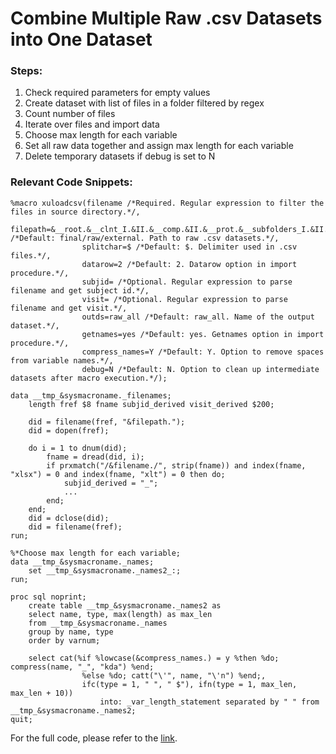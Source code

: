 # Combine Multiple Raw .csv Datasets into One Dataset

### Steps:
1. Check required parameters for empty values
2. Create dataset with list of files in a folder filtered by regex
3. Count number of files
4. Iterate over files and import data
5. Choose max length for each variable
6. Set all raw data together and assign max length for each variable
7. Delete temporary datasets if debug is set to N

### Relevant Code Snippets:
```sas
%macro xuloadcsv(filename /*Required. Regular expression to filter the files in source directory.*/, 
                filepath=&__root.&__clnt_I.&II.&__comp.&II.&__prot.&__subfolders_I.&II.&__task.&II.final&II.raw&II.external /*Default: final/raw/external. Path to raw .csv datasets.*/, 
                splitchar=$ /*Default: $. Delimiter used in .csv files.*/, 
                datarow=2 /*Default: 2. Datarow option in import procedure.*/,
                subjid= /*Optional. Regular expression to parse filename and get subject id.*/, 
                visit= /*Optional. Regular expression to parse filename and get visit.*/, 
                outds=raw_all /*Default: raw_all. Name of the output dataset.*/,
                getnames=yes /*Default: yes. Getnames option in import procedure.*/,
                compress_names=Y /*Default: Y. Option to remove spaces from variable names.*/,
                debug=N /*Default: N. Option to clean up intermediate datasets after macro execution.*/);
```

```sas
data __tmp_&sysmacroname._filenames;
    length fref $8 fname subjid_derived visit_derived $200;
    
    did = filename(fref, "&filepath.");
    did = dopen(fref);
    
    do i = 1 to dnum(did);
        fname = dread(did, i);
        if prxmatch("/&filename./", strip(fname)) and index(fname, "xlsx") = 0 and index(fname, "xlt") = 0 then do;
            subjid_derived = "_";
            ...
        end;
    end;
    did = dclose(did);
    did = filename(fref);
run;
```

```sas
%*Choose max length for each variable;
data __tmp_&sysmacroname._names;
    set __tmp_&sysmacroname._names2_:;
run;

proc sql noprint;
    create table __tmp_&sysmacroname._names2 as 
    select name, type, max(length) as max_len 
    from __tmp_&sysmacroname._names 
    group by name, type 
    order by varnum;
    
    select cat(%if %lowcase(&compress_names.) = y %then %do; compress(name, "_", "kda") %end; 
                %else %do; catt("\'", name, "\'n") %end;, 
                ifc(type = 1, " ", " $"), ifn(type = 1, max_len, max_len + 10)) 
                    into: _var_length_statement separated by " " from __tmp_&sysmacroname._names2;
quit;
```

For the full code, please refer to the [link](https://github.com/atorus-research/atorus-sas-macros/blob/dev/sas/global/xuloadcsv.sas).